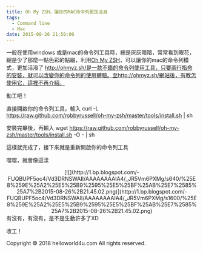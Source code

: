 ```yaml
---
title: Oh My ZSH，讓你的MAC命令列更加活潑
tags:
  - Command line
  - Mac
date: 2015-08-26 21:50:00
---
```


一般在使用windows 或是mac的命令列工具時，總是灰灰暗暗，常常看到眼花，總是少了那麼一點色彩的點綴，利用[Oh My ZSH](http://ohmyz.sh/)，可以讓你的mac的命令列模式，更加活潑了
http://ohmyz.sh/是一款不錯的命令列使用工具，只要兩行指命的安裝，就可以改變你的命令列的使用體驗。至http://ohmyz.sh/網站後，有教怎使用它，這裡不再介紹。

動工吧！

直接開啟你的命令列工具，輸入
curl -L https://raw.github.com/robbyrussell/oh-my-zsh/master/tools/install.sh | sh

安裝完畢後，再輸入
wget https://raw.github.com/robbyrussell/oh-my-zsh/master/tools/install.sh -O - | sh

這樣就完成了，接下來就是重新開啟你的命令列工具

噹噹，就會像這漾

<div class="separator" style="clear: both; text-align: center;">[![](http://1.bp.blogspot.com/-FUQBUPF5oc4/Vd3DRNSWAII/AAAAAAAAIA4/_JR5Vm6PXMg/s640/%25E8%259E%25A2%25E5%25B9%2595%25E5%25BF%25AB%25E7%2585%25A7%2B2015-08-26%2B21.45.02.png)](http://1.bp.blogspot.com/-FUQBUPF5oc4/Vd3DRNSWAII/AAAAAAAAIA4/_JR5Vm6PXMg/s1600/%25E8%259E%25A2%25E5%25B9%2595%25E5%25BF%25AB%25E7%2585%25A7%2B2015-08-26%2B21.45.02.png)</div>

<div class="separator" style="clear: both; text-align: center;"></div>有沒有，有沒有，是不是生動許多了XD

收工！

<div class="blogger-post-footer">Copyright © 2018 helloworld4u.com All rights reserved.</div>